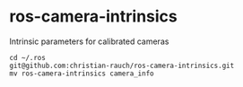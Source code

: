 # ros-camera-intrinsics
Intrinsic parameters for calibrated cameras

```
cd ~/.ros
git@github.com:christian-rauch/ros-camera-intrinsics.git
mv ros-camera-intrinsics camera_info
```
